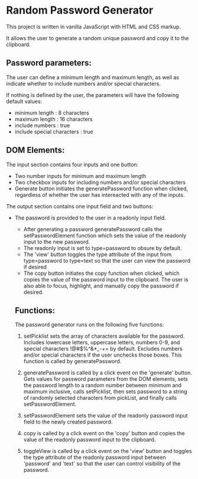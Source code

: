 # Random Password Generator

This project is written in vanilla JavaScript with HTML and CSS markup.

It allows the user to generate a random unique password and copy it to the clipboard.

## Password parameters:

The user can define a minimum length and maximum length, as well as indicate whether to include numbers and/or special characters.

If nothing is defined by the user, the parameters will have the following default values:

* minimum length : 8 characters
* maximum length : 16 characters
* include numbers : true
* include special characters : true

## DOM Elements:

The input section contains four inputs and one button:
* Two number inputs for minimum and maximum length
* Two checkbox inputs for including numbers and/or special characters
* Generate button initiates the generatePassword function when clicked, regardless of whether the user has intereacted with any of the inputs.

The output section contains one input field and two buttons:
* The password is provided to the user in a readonly input field.
  - After generating a password generatePassword calls the setPasswordElement function which sets the value of the readonly input to the new password.
  - The readonly input is set to type=password to obsure by default.
  - The 'view' button toggles the type attribute of the input from type=password to type=text so that the user can view the password if desired
  - The copy button initiates the copy function when clicked, which copies the value of the password input to the clipboard.  The user is also able to focus, highlight, and manually copy the password if desired.

  ## Functions:

  The password generator runs on the following five functions:

  1. setPicklist sets the array of characters available for the password.  Includes lowercase letters, uppercase letters, numbers 0-9, and special characters !@#$%^&*_-+= by default.  Excludes numbers and/or special characters if the user unchecks those boxes.  This function is called by generatePassword.

  2. generatePassword is called by a click event on the 'generate' button.  Gets values for password parameters from the DOM elements, sets the password length to a random number between minimum and maximum inclusive, calls setPicklist, then sets password to a string of randomly selected characters from pickList, and finally calls setPasswordElement.

  3. setPasswordElement sets the value of the readonly password input field to the newly created password.

  4. copy is called by a click event on the 'copy' button and copies the value of the readonly password input to the clipboard.

  5. toggleView is called by a click event on the 'view' button and toggles the type attribute of the readonly password input between 'password' and 'text' so that the user can control visibility of the password.